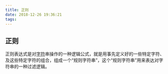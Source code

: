 ```yaml
---
title: 正则
date: 2018-12-26 19:36:21
tags:
---
```


## 正则

正则表达式是对[字符](https://baike.baidu.com/item/%E5%AD%97%E7%AC%A6)串操作的一种逻辑公式，就是用事先定义好的一些特定字符、及这些特定字符的组合，组成一个“规则字符串”，这个“规则字符串”用来表达对字符串的一种过滤逻辑。

